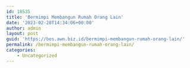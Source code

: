 ```yaml
---
id: 18535
title: 'Bermimpi Membangun Rumah Orang Lain'
date: '2023-02-28T14:34:06+00:00'
author: admin
layout: post
guid: 'https://bos.awn.biz.id/bermimpi-membangun-rumah-orang-lain/'
permalink: /bermimpi-membangun-rumah-orang-lain/
categories:
    - Uncategorized
---
```



